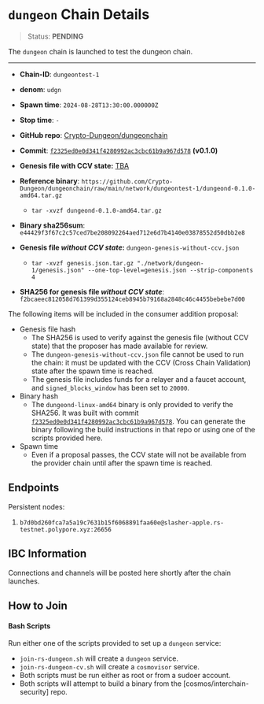 
# `dungeon` Chain Details

> Status: **PENDING**

The `dungeon` chain is launched to test the dungeon chain.

---

<!--
  *Compress the dungeond file (due to size)*
  cp $(which dungeond) ./dungeond-linux-amd64
  shasum -a 256 dungeond-linux-amd64
  tar -czvf dungeond-linux-amd64.tar.gz dungeond-linux-amd64
  rm ./dungeond-linux-amd64

  *Get Genesis*
  cp ~/.dungeond/config/genesis.json genesis.json

  *Decompress Base Genesis*
  tar -xvzf dungeon-genesis.json.tar.gz "./network/dungeon-1/genesis.json" --one-top-level=genesis.json --strip-components 4


  *Get CCV Only from genesis*
  cat genesis.json | jq .app_state.ccvconsumer > dungeon-ccv.json

  *Genesis Without CCV Consumer*
  cp genesis.json tmp-without-ccv.json
  jq 'del(.app_state.ccvconsumer)' tmp-without-ccv.json > dungeon-genesis-without-ccv.json
  rm tmp-without-ccv.json genesis.json

  *Compress Dungeon Gneisis Without CCV*
  tar -czvf dungeon-genesis-without-ccv.json dungeon-genesis-without-ccv.json
-->


* **Chain-ID**: `dungeontest-1`
* **denom**: `udgn`
* **Spawn time**: `2024-08-28T13:30:00.000000Z`
* **Stop time**: `-`
* **GitHub repo**: [Crypto-Dungeon/dungeonchain](https://github.com/Crypto-Dungeon/dungeonchain)
* **Commit**: [`f2325ed0e0d341f4280992ac3cbc61b9a967d578`](https://github.com/Crypto-Dungeon/dungeonchain/commit/f2325ed0e0d341f4280992ac3cbc61b9a967d578) **(v0.1.0)**
* **Genesis file with CCV state:** [TBA](TBA)


* **Reference binary**: `https://github.com/Crypto-Dungeon/dungeonchain/raw/main/network/dungeontest-1/dungeond-0.1.0-amd64.tar.gz`
  * `tar -xvzf dungeond-0.1.0-amd64.tar.gz`
* **Binary sha256sum**: `e44429f3f67c2c57ced7be208092264aed712e6d7b4140e03878552d50dbb2e8`
* **Genesis file _without CCV state_:** `dungeon-genesis-without-ccv.json`
  * `tar -xvzf genesis.json.tar.gz "./network/dungeon-1/genesis.json" --one-top-level=genesis.json --strip-components 4`
* **SHA256 for genesis file _without CCV state_**: `f2bcaeec812058d761399d355124ceb8945b79168a2848c46c4455bebebe7d00`

The following items will be included in the consumer addition proposal:

* Genesis file hash
  * The SHA256 is used to verify against the genesis file (without CCV state) that the proposer has made available for review.
  * The `dungeon-genesis-without-ccv.json` file cannot be used to run the chain: it must be updated with the CCV (Cross Chain Validation) state after the spawn time is reached.
  * The genesis file includes funds for a relayer and a faucet account, and `signed_blocks_window` has been set to `20000`.
* Binary hash
  * The `dungeond-linux-amd64` binary is only provided to verify the SHA256. It was built with commit [`f2325ed0e0d341f4280992ac3cbc61b9a967d578`](https://github.com/Crypto-Dungeon/dungeonchain/commit/f2325ed0e0d341f4280992ac3cbc61b9a967d578). You can generate the binary following the build instructions in that repo or using one of the scripts provided here.
* Spawn time
  * Even if a proposal passes, the CCV state will not be available from the provider chain until after the spawn time is reached.

## Endpoints

Persistent nodes:

<!-- TODO: Dungeon team needs to launch a node before as a peer? or is this done after coordination -->
1. `b7d0bd260fca7a5a19c7631b15f6068891faa60e@slasher-apple.rs-testnet.polypore.xyz:26656`

## IBC Information

Connections and channels will be posted here shortly after the chain launches.

## How to Join

#### Bash Scripts

Run either one of the scripts provided to set up a `dungeon` service:
* `join-rs-dungeon.sh` will create a `dungeon` service.
* `join-rs-dungeon-cv.sh` will create a `cosmovisor` service.
* Both scripts must be run either as root or from a sudoer account.
* Both scripts will attempt to build a binary from the [cosmos/interchain-security] repo.
